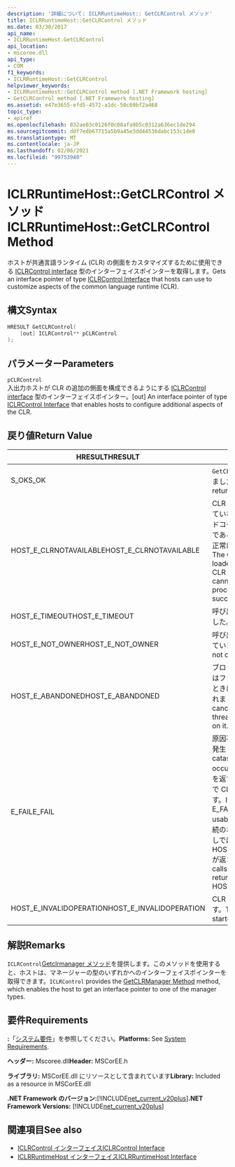 ```yaml
---
description: '詳細について: ICLRRuntimeHost:: GetCLRControl メソッド'
title: ICLRRuntimeHost::GetCLRControl メソッド
ms.date: 03/30/2017
api_name:
- ICLRRuntimeHost.GetCLRControl
api_location:
- mscoree.dll
api_type:
- COM
f1_keywords:
- ICLRRuntimeHost::GetCLRControl
helpviewer_keywords:
- ICLRRuntimeHost::GetCLRControl method [.NET Framework hosting]
- GetCLRControl method [.NET Framework hosting]
ms.assetid: e47e3655-efd5-4572-a1dc-50c69bf2a468
topic_type:
- apiref
ms.openlocfilehash: 832ae03c0126f0c08afa9b5c0312a636ec1de294
ms.sourcegitcommit: ddf7edb67715a5b9a45e3dd44536dabc153c1de0
ms.translationtype: MT
ms.contentlocale: ja-JP
ms.lasthandoff: 02/06/2021
ms.locfileid: "99753940"
---
```

# <a name="iclrruntimehostgetclrcontrol-method"></a><span data-ttu-id="3f5a7-103">ICLRRuntimeHost::GetCLRControl メソッド</span><span class="sxs-lookup"><span data-stu-id="3f5a7-103">ICLRRuntimeHost::GetCLRControl Method</span></span>

<span data-ttu-id="3f5a7-104">ホストが共通言語ランタイム (CLR) の側面をカスタマイズするために使用できる [ICLRControl interface](iclrcontrol-interface.md) 型のインターフェイスポインターを取得します。</span><span class="sxs-lookup"><span data-stu-id="3f5a7-104">Gets an interface pointer of type [ICLRControl Interface](iclrcontrol-interface.md) that hosts can use to customize aspects of the common language runtime (CLR).</span></span>  
  
## <a name="syntax"></a><span data-ttu-id="3f5a7-105">構文</span><span class="sxs-lookup"><span data-stu-id="3f5a7-105">Syntax</span></span>  
  
```cpp  
HRESULT GetCLRControl(  
    [out] ICLRControl** pCLRControl  
);  
```  
  
## <a name="parameters"></a><span data-ttu-id="3f5a7-106">パラメーター</span><span class="sxs-lookup"><span data-stu-id="3f5a7-106">Parameters</span></span>  

 `pCLRControl`  
 <span data-ttu-id="3f5a7-107">入出力ホストが CLR の追加の側面を構成できるようにする [ICLRControl interface](iclrcontrol-interface.md) 型のインターフェイスポインター。</span><span class="sxs-lookup"><span data-stu-id="3f5a7-107">[out] An interface pointer of type [ICLRControl Interface](iclrcontrol-interface.md) that enables hosts to configure additional aspects of the CLR.</span></span>  
  
## <a name="return-value"></a><span data-ttu-id="3f5a7-108">戻り値</span><span class="sxs-lookup"><span data-stu-id="3f5a7-108">Return Value</span></span>  
  
|<span data-ttu-id="3f5a7-109">HRESULT</span><span class="sxs-lookup"><span data-stu-id="3f5a7-109">HRESULT</span></span>|<span data-ttu-id="3f5a7-110">説明</span><span class="sxs-lookup"><span data-stu-id="3f5a7-110">Description</span></span>|  
|-------------|-----------------|  
|<span data-ttu-id="3f5a7-111">S_OK</span><span class="sxs-lookup"><span data-stu-id="3f5a7-111">S_OK</span></span>|<span data-ttu-id="3f5a7-112">`GetCLRControl` 正常に返されました。</span><span class="sxs-lookup"><span data-stu-id="3f5a7-112">`GetCLRControl` returned successfully.</span></span>|  
|<span data-ttu-id="3f5a7-113">HOST_E_CLRNOTAVAILABLE</span><span class="sxs-lookup"><span data-stu-id="3f5a7-113">HOST_E_CLRNOTAVAILABLE</span></span>|<span data-ttu-id="3f5a7-114">CLR がプロセスに読み込まれていないか、CLR がマネージドコードを実行できない状態であるか、または呼び出しが正常に処理されていません。</span><span class="sxs-lookup"><span data-stu-id="3f5a7-114">The CLR has not been loaded into a process, or the CLR is in a state in which it cannot run managed code or process the call successfully.</span></span>|  
|<span data-ttu-id="3f5a7-115">HOST_E_TIMEOUT</span><span class="sxs-lookup"><span data-stu-id="3f5a7-115">HOST_E_TIMEOUT</span></span>|<span data-ttu-id="3f5a7-116">呼び出しがタイムアウトしました。</span><span class="sxs-lookup"><span data-stu-id="3f5a7-116">The call timed out.</span></span>|  
|<span data-ttu-id="3f5a7-117">HOST_E_NOT_OWNER</span><span class="sxs-lookup"><span data-stu-id="3f5a7-117">HOST_E_NOT_OWNER</span></span>|<span data-ttu-id="3f5a7-118">呼び出し元がロックを所有していません。</span><span class="sxs-lookup"><span data-stu-id="3f5a7-118">The caller does not own the lock.</span></span>|  
|<span data-ttu-id="3f5a7-119">HOST_E_ABANDONED</span><span class="sxs-lookup"><span data-stu-id="3f5a7-119">HOST_E_ABANDONED</span></span>|<span data-ttu-id="3f5a7-120">ブロックされたスレッドまたはファイバーが待機しているときに、イベントが取り消されました。</span><span class="sxs-lookup"><span data-stu-id="3f5a7-120">An event was canceled while a blocked thread or fiber was waiting on it.</span></span>|  
|<span data-ttu-id="3f5a7-121">E_FAIL</span><span class="sxs-lookup"><span data-stu-id="3f5a7-121">E_FAIL</span></span>|<span data-ttu-id="3f5a7-122">原因不明の致命的なエラーが発生しました。</span><span class="sxs-lookup"><span data-stu-id="3f5a7-122">An unknown catastrophic failure occurred.</span></span> <span data-ttu-id="3f5a7-123">メソッドが E_FAIL を返す場合、そのプロセス内で CLR は使用できなくなります。</span><span class="sxs-lookup"><span data-stu-id="3f5a7-123">If a method returns E_FAIL, the CLR is no longer usable within the process.</span></span> <span data-ttu-id="3f5a7-124">後続のホストメソッドの呼び出しでは HOST_E_CLRNOTAVAILABLE が返されます。</span><span class="sxs-lookup"><span data-stu-id="3f5a7-124">Subsequent calls to hosting methods return HOST_E_CLRNOTAVAILABLE.</span></span>|  
|<span data-ttu-id="3f5a7-125">HOST_E_INVALIDOPERATION</span><span class="sxs-lookup"><span data-stu-id="3f5a7-125">HOST_E_INVALIDOPERATION</span></span>|<span data-ttu-id="3f5a7-126">CLR は既に開始されています。</span><span class="sxs-lookup"><span data-stu-id="3f5a7-126">The CLR has already started.</span></span>|  
  
## <a name="remarks"></a><span data-ttu-id="3f5a7-127">解説</span><span class="sxs-lookup"><span data-stu-id="3f5a7-127">Remarks</span></span>  

 <span data-ttu-id="3f5a7-128">`ICLRControl`[Getclrmanager メソッド](iclrcontrol-getclrmanager-method.md)を提供します。このメソッドを使用すると、ホストは、マネージャーの型のいずれかへのインターフェイスポインターを取得できます。</span><span class="sxs-lookup"><span data-stu-id="3f5a7-128">`ICLRControl` provides the [GetCLRManager Method](iclrcontrol-getclrmanager-method.md) method, which enables the host to get an interface pointer to one of the manager types.</span></span>  
  
## <a name="requirements"></a><span data-ttu-id="3f5a7-129">要件</span><span class="sxs-lookup"><span data-stu-id="3f5a7-129">Requirements</span></span>  

 <span data-ttu-id="3f5a7-130">**:**「[システム要件](../../get-started/system-requirements.md)」を参照してください。</span><span class="sxs-lookup"><span data-stu-id="3f5a7-130">**Platforms:** See [System Requirements](../../get-started/system-requirements.md).</span></span>  
  
 <span data-ttu-id="3f5a7-131">**ヘッダー:** Mscoree.dll</span><span class="sxs-lookup"><span data-stu-id="3f5a7-131">**Header:** MSCorEE.h</span></span>  
  
 <span data-ttu-id="3f5a7-132">**ライブラリ:** MSCorEE.dll にリソースとして含まれています</span><span class="sxs-lookup"><span data-stu-id="3f5a7-132">**Library:** Included as a resource in MSCorEE.dll</span></span>  
  
 <span data-ttu-id="3f5a7-133">**.NET Framework のバージョン:**[!INCLUDE[net_current_v20plus](../../../../includes/net-current-v20plus-md.md)]</span><span class="sxs-lookup"><span data-stu-id="3f5a7-133">**.NET Framework Versions:** [!INCLUDE[net_current_v20plus](../../../../includes/net-current-v20plus-md.md)]</span></span>  
  
## <a name="see-also"></a><span data-ttu-id="3f5a7-134">関連項目</span><span class="sxs-lookup"><span data-stu-id="3f5a7-134">See also</span></span>

- [<span data-ttu-id="3f5a7-135">ICLRControl インターフェイス</span><span class="sxs-lookup"><span data-stu-id="3f5a7-135">ICLRControl Interface</span></span>](iclrcontrol-interface.md)
- [<span data-ttu-id="3f5a7-136">ICLRRuntimeHost インターフェイス</span><span class="sxs-lookup"><span data-stu-id="3f5a7-136">ICLRRuntimeHost Interface</span></span>](iclrruntimehost-interface.md)
